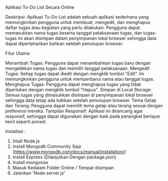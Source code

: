 Aplikasi To-Do List Secara Online

Deskripsi:
Aplikasi To-Do List adalah sebuah aplikasi sederhana yang memungkinkan pengguna untuk membuat, mengedit, dan menghapus daftar tugas atau kegiatan yang perlu dilakukan. Pengguna dapat memasukkan nama tugas beserta tanggal pelaksanaan tugas, dan tugas-tugas ini akan disimpan dalam penyimpanan lokal browser sehingga data dapat dipertahankan bahkan setelah penutupan browser.

Fitur Utama:

Menambah Tugas: Pengguna dapat menambahkan tugas baru dengan mengetikkan nama tugas dan memilih tanggal pelaksanaan.
Mengedit Tugas: Setiap tugas dapat diedit dengan mengklik tombol "Edit". Ini memungkinkan pengguna untuk memperbarui nama atau tanggal tugas.
Menghapus Tugas: Pengguna dapat menghapus tugas yang tidak diperlukan dengan mengklik tombol "Hapus".
Simpan di Local Storage: Semua tugas yang dimasukkan disimpan di penyimpanan lokal browser sehingga data tetap ada bahkan setelah penutupan browser.
Tema Gelap dan Terang: Pengguna dapat memilih tema gelap atau terang sesuai dengan preferensi mereka.
Tampilan Responsif: Aplikasi ini dirancang agar responsif, sehingga dapat digunakan dengan baik pada perangkat berlayar kecil seperti ponsel.

Installasi :
1. Intall Node.js
2. Install Mongodb Community Saja (https://www.mongodb.com/docs/manual/installation/)
3. Install Express (Dilanjutkan Dengan package.json)
4. Install mongoose
5. Masuk Kedalam Folder Online / Tempat disimpan
6. Jalankan 'Node server.js'